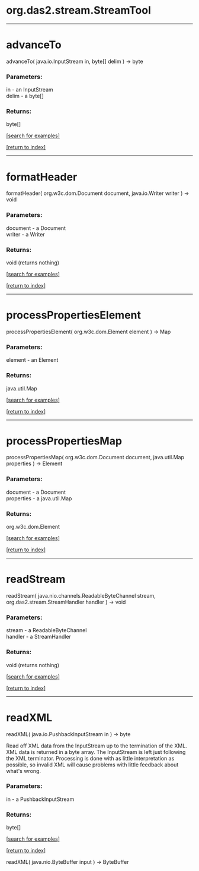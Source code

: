 # org.das2.stream.StreamTool
***
<a name="advanceTo"></a>
# advanceTo
advanceTo( java.io.InputStream in, byte[] delim ) &rarr; byte



### Parameters:
in - an InputStream
<br>delim - a byte[]

### Returns:
byte[]


<a href="https://github.com/autoplot/dev/search?q=advanceTo&unscoped_q=advanceTo">[search for examples]</a>

<a href="https://github.com/autoplot/documentation/blob/master/javadoc/index-all.md">[return to index]</a>

***
<a name="formatHeader"></a>
# formatHeader
formatHeader( org.w3c.dom.Document document, java.io.Writer writer ) &rarr; void



### Parameters:
document - a Document
<br>writer - a Writer

### Returns:
void (returns nothing)


<a href="https://github.com/autoplot/dev/search?q=formatHeader&unscoped_q=formatHeader">[search for examples]</a>

<a href="https://github.com/autoplot/documentation/blob/master/javadoc/index-all.md">[return to index]</a>

***
<a name="processPropertiesElement"></a>
# processPropertiesElement
processPropertiesElement( org.w3c.dom.Element element ) &rarr; Map



### Parameters:
element - an Element

### Returns:
java.util.Map


<a href="https://github.com/autoplot/dev/search?q=processPropertiesElement&unscoped_q=processPropertiesElement">[search for examples]</a>

<a href="https://github.com/autoplot/documentation/blob/master/javadoc/index-all.md">[return to index]</a>

***
<a name="processPropertiesMap"></a>
# processPropertiesMap
processPropertiesMap( org.w3c.dom.Document document, java.util.Map properties ) &rarr; Element



### Parameters:
document - a Document
<br>properties - a java.util.Map

### Returns:
org.w3c.dom.Element


<a href="https://github.com/autoplot/dev/search?q=processPropertiesMap&unscoped_q=processPropertiesMap">[search for examples]</a>

<a href="https://github.com/autoplot/documentation/blob/master/javadoc/index-all.md">[return to index]</a>

***
<a name="readStream"></a>
# readStream
readStream( java.nio.channels.ReadableByteChannel stream, org.das2.stream.StreamHandler handler ) &rarr; void



### Parameters:
stream - a ReadableByteChannel
<br>handler - a StreamHandler

### Returns:
void (returns nothing)


<a href="https://github.com/autoplot/dev/search?q=readStream&unscoped_q=readStream">[search for examples]</a>

<a href="https://github.com/autoplot/documentation/blob/master/javadoc/index-all.md">[return to index]</a>

***
<a name="readXML"></a>
# readXML
readXML( java.io.PushbackInputStream in ) &rarr; byte

Read off XML data from the InputStream up to the termination of the XML.
 XML data is returned in a byte array.  The InputStream is left just
 following the XML terminator.  Processing is done with as little interpretation
 as possible, so invalid XML will cause problems with little feedback about
 what's wrong.

### Parameters:
in - a PushbackInputStream

### Returns:
byte[]


<a href="https://github.com/autoplot/dev/search?q=readXML&unscoped_q=readXML">[search for examples]</a>

<a href="https://github.com/autoplot/documentation/blob/master/javadoc/index-all.md">[return to index]</a>

readXML( java.nio.ByteBuffer input ) &rarr; ByteBuffer<br>

